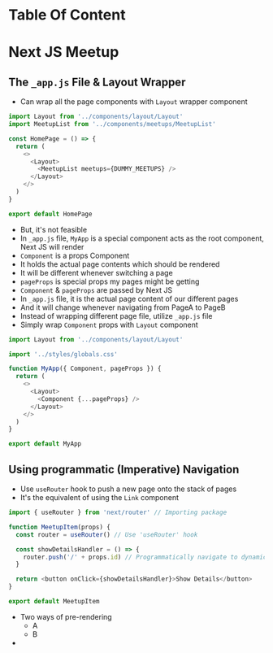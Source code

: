 # Table Of Content

# Next JS Meetup

## The `_app.js` File & Layout Wrapper

- Can wrap all the page components with `Layout` wrapper component

```js
import Layout from '../components/layout/Layout'
import MeetupList from '../components/meetups/MeetupList'

const HomePage = () => {
  return (
    <>
      <Layout>
        <MeetupList meetups={DUMMY_MEETUPS} />
      </Layout>
    </>
  )
}

export default HomePage
```

- But, it's not feasible
- In `_app.js` file, `MyApp` is a special component acts as the root component, Next JS will render
- `Component` is a props Component
- It holds the actual page contents which should be rendered
- It will be different whenever switching a page
- `pageProps` is special props my pages might be getting
- `Component` & `pageProps` are passed by Next JS
- In `_app.js` file, it is the actual page content of our different pages
- And it will change whenever navigating from PageA to PageB
- Instead of wrapping different page file, utilize `_app.js` file
- Simply wrap `Component` props with `Layout` component

```js
import Layout from '../components/layout/Layout'

import '../styles/globals.css'

function MyApp({ Component, pageProps }) {
  return (
    <>
      <Layout>
        <Component {...pageProps} />
      </Layout>
    </>
  )
}

export default MyApp
```

## Using programmatic (Imperative) Navigation

- Use `useRouter` hook to push a new page onto the stack of pages
- It's the equivalent of using the `Link` component

```js
import { useRouter } from 'next/router' // Importing package

function MeetupItem(props) {
  const router = useRouter() // Use 'useRouter' hook

  const showDetailsHandler = () => {
    router.push('/' + props.id) // Programmatically navigate to dynamic link
  }

  return <button onClick={showDetailsHandler}>Show Details</button>
}

export default MeetupItem
```

- Two ways of pre-rendering
  - A
  - B
- 